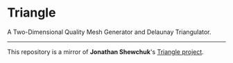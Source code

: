 # Triangle
A Two-Dimensional Quality Mesh Generator and Delaunay Triangulator.

* * * *

This repository is a mirror of **Jonathan Shewchuk**'s [Triangle project](https://www.cs.cmu.edu/~quake/triangle.html).

